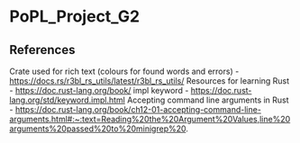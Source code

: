 # PoPL_Project_G2

References
----------
Crate used for rich text (colours for found words and errors) - https://docs.rs/r3bl_rs_utils/latest/r3bl_rs_utils/
Resources for learning Rust - https://doc.rust-lang.org/book/
impl keyword - https://doc.rust-lang.org/std/keyword.impl.html
Accepting command line arguments in Rust - https://doc.rust-lang.org/book/ch12-01-accepting-command-line-arguments.html#:~:text=Reading%20the%20Argument%20Values,line%20arguments%20passed%20to%20minigrep%20.
